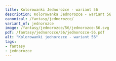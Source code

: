 ```yaml
---
title: Kolorowanki Jednorożce - wariant 56
description: Kolorowanka Jednorozce - wariant 56
canonical: /fantasy/jednorozce/
variant_of: jednorozce
image: /fantasy/jednorozce/56/jednorozce-56.svg
pdf: /fantasy/jednorozce/56/jednorozce-56.pdf
alt: "Kolorowanki jednorozce - wariant 56"
tags:
- fantasy
- jednorozce
---
```

